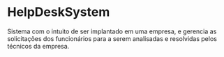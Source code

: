 # HelpDeskSystem
Sistema com o intuito de ser implantado em uma empresa, e gerencia as solicitações dos funcionários para a serem analisadas e resolvidas pelos técnicos da empresa.
